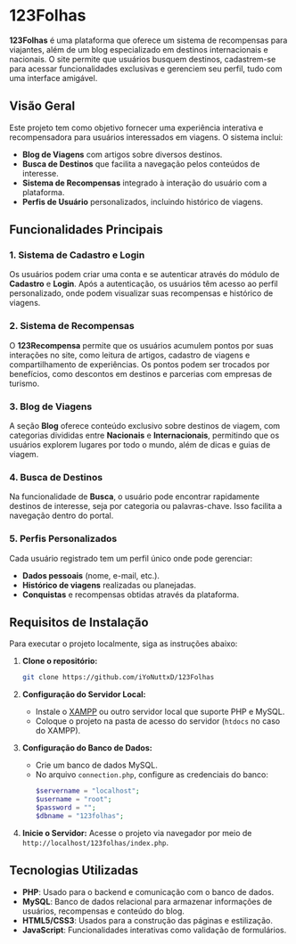 # 123Folhas

**123Folhas** é uma plataforma que oferece um sistema de recompensas para viajantes, além de um blog especializado em destinos internacionais e nacionais. O site permite que usuários busquem destinos, cadastrem-se para acessar funcionalidades exclusivas e gerenciem seu perfil, tudo com uma interface amigável.

## Visão Geral

Este projeto tem como objetivo fornecer uma experiência interativa e recompensadora para usuários interessados em viagens. O sistema inclui:

- **Blog de Viagens** com artigos sobre diversos destinos.
- **Busca de Destinos** que facilita a navegação pelos conteúdos de interesse.
- **Sistema de Recompensas** integrado à interação do usuário com a plataforma.
- **Perfis de Usuário** personalizados, incluindo histórico de viagens.

## Funcionalidades Principais

### 1. Sistema de Cadastro e Login
Os usuários podem criar uma conta e se autenticar através do módulo de **Cadastro** e **Login**. Após a autenticação, os usuários têm acesso ao perfil personalizado, onde podem visualizar suas recompensas e histórico de viagens.

### 2. Sistema de Recompensas
O **123Recompensa** permite que os usuários acumulem pontos por suas interações no site, como leitura de artigos, cadastro de viagens e compartilhamento de experiências. Os pontos podem ser trocados por benefícios, como descontos em destinos e parcerias com empresas de turismo.

### 3. Blog de Viagens
A seção **Blog** oferece conteúdo exclusivo sobre destinos de viagem, com categorias divididas entre **Nacionais** e **Internacionais**, permitindo que os usuários explorem lugares por todo o mundo, além de dicas e guias de viagem.

### 4. Busca de Destinos
Na funcionalidade de **Busca**, o usuário pode encontrar rapidamente destinos de interesse, seja por categoria ou palavras-chave. Isso facilita a navegação dentro do portal.

### 5. Perfis Personalizados
Cada usuário registrado tem um perfil único onde pode gerenciar:
- **Dados pessoais** (nome, e-mail, etc.).
- **Histórico de viagens** realizadas ou planejadas.
- **Conquistas** e recompensas obtidas através da plataforma.

## Requisitos de Instalação

Para executar o projeto localmente, siga as instruções abaixo:

1. **Clone o repositório:**
   ```bash
   git clone https://github.com/iYoNuttxD/123Folhas
   ```

2. **Configuração do Servidor Local:**
   - Instale o [XAMPP](https://www.apachefriends.org/index.html) ou outro servidor local que suporte PHP e MySQL.
   - Coloque o projeto na pasta de acesso do servidor (`htdocs` no caso do XAMPP).

3. **Configuração do Banco de Dados:**
   - Crie um banco de dados MySQL.
   - No arquivo `connection.php`, configure as credenciais do banco:
     ```php
     $servername = "localhost";
     $username = "root";
     $password = "";
     $dbname = "123folhas";
     ```

4. **Inicie o Servidor:**
   Acesse o projeto via navegador por meio de `http://localhost/123folhas/index.php`.

## Tecnologias Utilizadas

- **PHP**: Usado para o backend e comunicação com o banco de dados.
- **MySQL**: Banco de dados relacional para armazenar informações de usuários, recompensas e conteúdo do blog.
- **HTML5/CSS3**: Usados para a construção das páginas e estilização.
- **JavaScript**: Funcionalidades interativas como validação de formulários.
